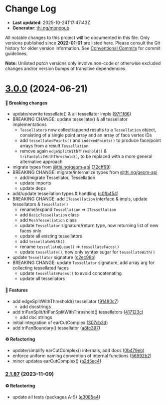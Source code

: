 # Change Log

- **Last updated**: 2025-10-24T17:47:43Z
- **Generator**: [thi.ng/monopub](https://thi.ng/monopub)

All notable changes to this project will be documented in this file.
Only versions published since **2022-01-01** are listed here.
Please consult the Git history for older version information.
See [Conventional Commits](https://conventionalcommits.org/) for commit guidelines.

**Note:** Unlisted _patch_ versions only involve non-code or otherwise excluded changes
and/or version bumps of transitive dependencies.

# [3.0.0](https://github.com/thi-ng/umbrella/tree/@thi.ng/geom-tessellate@3.0.0) (2024-06-21)

#### 🛑 Breaking changes

- update/rewrite tessellate() & all tessellator impls ([97f1f66](https://github.com/thi-ng/umbrella/commit/97f1f66))
- BREAKING CHANGE: update tessellate() & all tessellator implementations
  - `Tessellator`s now collect/append results to a `Tessellation` object, consisting of
    a single point array and an array of face vertex IDs
  - add `tessellatedPoints()` and `indexedPoints()` to produce face/point arrays from a result `Tessellation`
  - remove again `edgeSplitWithThreshold()` & `triFanSplitWithThreshold()`,
    to be replaced with a more general alternative approach
- migrate types from [@thi.ng/geom-api](https://github.com/thi-ng/umbrella/tree/main/packages/geom-api) ([72cff99](https://github.com/thi-ng/umbrella/commit/72cff99))
- BREAKING CHANGE: migrate/internalize types from [@thi.ng/geom-api](https://github.com/thi-ng/umbrella/tree/main/packages/geom-api)
  - add/migrate Tessellator, Tessellation
  - update imports
  - update deps
- add/update tessellation types & handling ([c0fb454](https://github.com/thi-ng/umbrella/commit/c0fb454))
- BREAKING CHANGE: add `ITessellation` interface & impls, update tessellators & `tessellate()`
  - rename/expand `Tessellation` => `ITessellation`
  - add `BasicTessellation` class
  - add `MeshTessellation` class
  - update `Tessellator` signature/return type, now returning list of new faces only
  - update all existing tessellators
  - add `tessellateWith()`
  - rename `tessellateQueue()` => `tessellateFaces()`
  - update `tessellate()`, now only syntax sugar for `tessellateWith()`
- update `Tessellator` signature ([c2ec98b](https://github.com/thi-ng/umbrella/commit/c2ec98b))
- BREAKING CHANGE: update `Tessellator` signature, add array arg for collecting tessellated faces
  - update `tessellateFaces()` to avoid concatenating
  - update all tessellators

#### 🚀 Features

- add edgeSplitWithThreshold() tessellator ([91480c7](https://github.com/thi-ng/umbrella/commit/91480c7))
  - add docstrings
- add triFanSplit/triFanSplitWithThreshold() tessellators ([417123c](https://github.com/thi-ng/umbrella/commit/417123c))
  - add doc strings
- initial integration of earCutComplex ([307cb3d](https://github.com/thi-ng/umbrella/commit/307cb3d))
- add triFanBoundary() tessellator ([a8fc397](https://github.com/thi-ng/umbrella/commit/a8fc397))

#### ♻️ Refactoring

- update/simplify earCutComplex() internals, add docs ([0b479eb](https://github.com/thi-ng/umbrella/commit/0b479eb))
- enforce uniform naming convention of internal functions ([56992b2](https://github.com/thi-ng/umbrella/commit/56992b2))
- minor updates earCutComplex() ([a2d5ec4](https://github.com/thi-ng/umbrella/commit/a2d5ec4))

### [2.1.87](https://github.com/thi-ng/umbrella/tree/@thi.ng/geom-tessellate@2.1.87) (2023-11-09)

#### ♻️ Refactoring

- update all tests (packages A-S) ([e3085e4](https://github.com/thi-ng/umbrella/commit/e3085e4))
